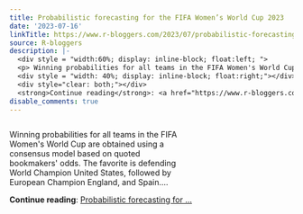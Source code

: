 ```yaml
---
title: Probabilistic forecasting for the FIFA Women’s World Cup 2023
date: '2023-07-16'
linkTitle: https://www.r-bloggers.com/2023/07/probabilistic-forecasting-for-the-fifa-womens-world-cup-2023/
source: R-bloggers
description: |-
  <div style = "width:60%; display: inline-block; float:left; ">
  <p> Winning probabilities for all teams in the FIFA Women's World Cup are obtained using a consensus model based on quoted bookmakers' odds. The favorite is defending World Champion United States, followed by European Champion England, and Spain....</p></div>
  <div style = "width: 40%; display: inline-block; float:right;"></div>
  <div style="clear: both;"></div>
  <strong>Continue reading</strong>: <a href="https://www.r-bloggers.com/2023/07/probabilistic-forecasting-for-the-fifa-womens-world-cup-2023/">Probabilistic forecasting for ...
disable_comments: true
---
```

<div style = "width:60%; display: inline-block; float:left; ">
<p> Winning probabilities for all teams in the FIFA Women's World Cup are obtained using a consensus model based on quoted bookmakers' odds. The favorite is defending World Champion United States, followed by European Champion England, and Spain....</p></div>
<div style = "width: 40%; display: inline-block; float:right;"></div>
<div style="clear: both;"></div>
<strong>Continue reading</strong>: <a href="https://www.r-bloggers.com/2023/07/probabilistic-forecasting-for-the-fifa-womens-world-cup-2023/">Probabilistic forecasting for ...